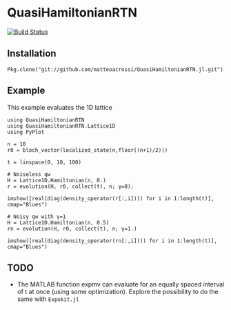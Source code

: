 # QuasiHamiltonianRTN
[![Build Status](https://travis-ci.org/matteoacrossi/QuasiHamiltonianRTN.jl.svg?branch=master)](https://travis-ci.org/matteoacrossi/QuasiHamiltonianRTN.jl)
## Installation

    Pkg.clone("git://github.com/matteoacrossi/QuasiHamiltonianRTN.jl.git")

## Example

This example evaluates the 1D lattice

    using QuasiHamiltonianRTN
    using QuasiHamiltonianRTN.Lattice1D
    using PyPlot

    n = 10
    r0 = bloch_vector(localized_state(n,floor((n+1)/2)))

    t = linspace(0, 10, 100)

    # Noiseless qw
    H = Lattice1D.Hamiltonian(n, 0.)
    r = evolution(H, r0, collect(t), n; γ=0);

    imshow([real(diag(density_operator(r[:,i]))) for i in 1:length(t)], cmap="Blues")

    # Noisy qw with γ=1
    H = Lattice1D.Hamiltonian(n, 0.5)
    rn = evolution(H, r0, collect(t), n; γ=1.)

    imshow([real(diag(density_operator(rn[:,i]))) for i in 1:length(t)], cmap="Blues")


## TODO
* The MATLAB function expmv can evaluate for an equally spaced interval of t at
  once (using some optimization). Explore the possibility to do the same with `Expokit.jl`
